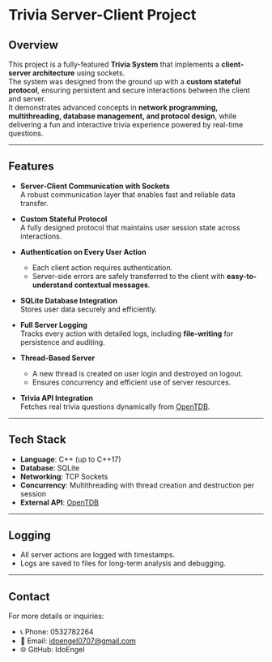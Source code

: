 # Trivia Server-Client Project

## Overview
This project is a fully-featured **Trivia System** that implements a **client-server architecture** using sockets.  
The system was designed from the ground up with a **custom stateful protocol**, ensuring persistent and secure interactions between the client and server.  
It demonstrates advanced concepts in **network programming, multithreading, database management, and protocol design**, while delivering a fun and interactive trivia experience powered by real-time questions.

---

## Features
- **Server-Client Communication with Sockets**  
  A robust communication layer that enables fast and reliable data transfer.

- **Custom Stateful Protocol**  
  A fully designed protocol that maintains user session state across interactions.

- **Authentication on Every User Action**  
  - Each client action requires authentication.  
  - Server-side errors are safely transferred to the client with **easy-to-understand contextual messages**.

- **SQLite Database Integration**  
  Stores user data securely and efficiently.  

- **Full Server Logging**  
  Tracks every action with detailed logs, including **file-writing** for persistence and auditing.

- **Thread-Based Server**  
  - A new thread is created on user login and destroyed on logout.  
  - Ensures concurrency and efficient use of server resources.

- **Trivia API Integration**  
  Fetches real trivia questions dynamically from [OpenTDB](https://opentdb.com/).

---

## Tech Stack
- **Language**: C++ (up to C++17)  
- **Database**: SQLite  
- **Networking**: TCP Sockets  
- **Concurrency**: Multithreading with thread creation and destruction per session  
- **External API**: [OpenTDB](https://opentdb.com/)

---

## Logging
- All server actions are logged with timestamps.
- Logs are saved to files for long-term analysis and debugging.

---

## Contact
For more details or inquiries:
- 📞 Phone: 0532782264
- 📧 Email: idoengel0707@gmail.com
- 🌐 GitHub: IdoEngel
